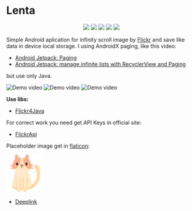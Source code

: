 # Lenta
<p align="center">
  
<img src="https://img.shields.io/badge/Android-X-green">

<img src="https://img.shields.io/badge/ROOM-DB-yellow" >

<img src="https://img.shields.io/badge/Binding-view-blueviolet">

<img src="https://img.shields.io/badge/Flickr-image-blue" >
<img src="https://img.shields.io/badge/architect-mvvm-yellowgreen">
</p>

Simple Android aplication for infinity scroll image by [Flickr] and save like data in device local storage.
I using AndroidX paging, like this video:

- [Android Jetpack: Paging]
- [Android Jetpack: manage infinite lists with RecyclerView and Paging]

but use only Java.


![Demo video](demo/scroll.gif)
![Demo video](demo/like.gif)
![Demo video](demo/imageview.gif)

**Use libs:**
- [Flickr4Java]



For correct work you need get API Keys in official site:
- [FlickrApi]

Placeholder image get in [flaticon]:

<p>
<img
  style="width:100px;height:100px;"
  src="https://raw.githubusercontent.com/KorolevSoftware/Android-Image-Lenta/main/app/src/main/res/raw/cat.svg"
  alt="Cat">
</p>

- [Deeplink]

[FlickrApi]: <https://www.flickr.com/services/apps/create/>
[Flickr]: <https://www.flickr.com/>
[Flickr4Java]: <https://github.com/boncey/Flickr4Java>

[flaticon]: <https://www.flaticon.com/free-icon/cat_1864640?term=cat&page=1&position=10>
[Android Jetpack: Paging]: <https://www.youtube.com/watch?v=QVMqCRs0BNA>
[Android Jetpack: manage infinite lists with RecyclerView and Paging]: <https://www.youtube.com/watch?v=BE5bsyGGLf4>


[Deeplink]: <http://myhost>
